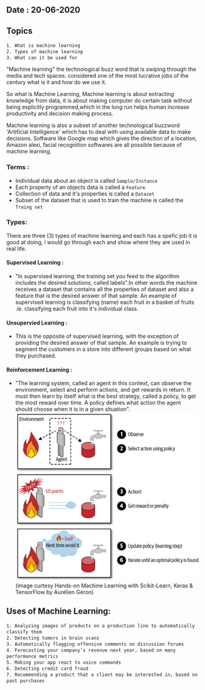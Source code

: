 ## Date : 20-06-2020
## Topics 
    1. What is machine learning 
    2. Types of machine learning
    3. What can it be used for 
    
"Machine learning" the technological buzz word that is swiping through the media and tech spaces. considered one of the most lucrative jobs of the century what is it and how do we use it.

So what is Machine Learning, Machine learning is about extracting knowledge from data, it is about making computer do certain task without being explicitly programmed,which in the long run helps human increase productivity and decision making process.

Machine learning is also a subset of another technological buzzword 'Artificial Intelligence' which has to deal with using available data to make decisions. Software like Google map which gives the direction of a location, Amazon alexi, facial recognition softwares are all possible because of machine learning.

### Terms :
* Individual data about an object is called `Sample/Instance`
* Each property of an objects data is called a `Feature`
* Collection of data and it's properties is called a `Dataset`
* Subset of the dataset that is used to train the machine is called the `Traing set`

### Types:
There are three (3) types of machine learning and each has a spefic job it is good at doing, i would go through each and show where they are used in real life.

#### Supervised Learning : 
* "In supervised learning, the training set you feed to the algorithm includes the desired solutions, called labels".In other words the machine receives a dataset that contains all the properties of dataset and also a feature that is the desired answer of that sample.
An example of supervised learning is classifying (name) each fruit in a basket of fruits .ie. classifying each fruit into it's individual class.

#### Unsupervied Learning :
* This is the opposite of supervised learning, with the exception of providing the desired answer of that sample. An example is trying to segment the customers in a store into different groups based on what they purchased.

#### Reinforcement Learning : 
* "The learning system, called an agent in this context, can observe the environment, select and perform actions, and get rewards in return. It must then learn by itself what is the best strategy, called a policy, to get the most reward over time. A policy defines what action the agent should choose when it is in a given situation".
![image.png](../pictures/reinforced.jpeg)
(image curtesy Hands-on Machine Learning with Scikit-Learn, Keras & TensorFlow by Aurélien Géron)

## Uses of Machine Learning:
    1. Analyzing images of products on a production line to automatically classify them
    2. Detecting tumors in brain scans
    3. Automatically flagging offensive comments on discussion forums
    4. Forecasting your company’s revenue next year, based on many performance metrics
    5. Making your app react to voice commands
    6. Detecting credit card fraud
    7. Recommending a product that a client may be interested in, based on past purchases
